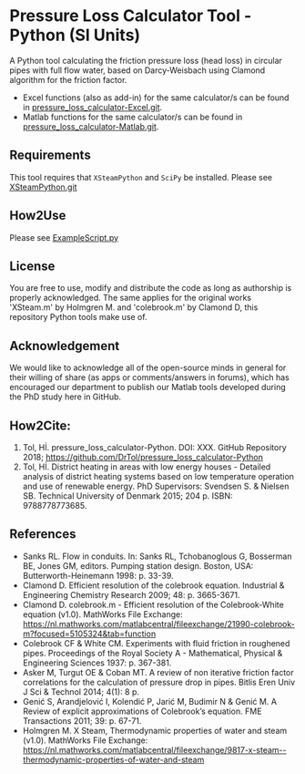 # Pressure Loss Calculator Tool - Python (SI Units)
A Python tool calculating the friction pressure loss (head loss) in circular pipes with full flow water, based on Darcy-Weisbach using Clamond algorithm for the friction factor. 

- Excel functions (also as add-in) for the same calculator/s can be found in [pressure_loss_calculator-Excel.git](https://github.com/DrTol/pressure_loss_calculator-Excel.git).
- Matlab functions for the same calculator/s can be found in [pressure_loss_calculator-Matlab.git](https://github.com/DrTol/pressure_loss_calculator-Matlab).

## Requirements
This tool requires that `XSteamPython` and `SciPy` be installed. Please see [XSteamPython.git](https://github.com/raldridge11/XSteamPython)

## How2Use
Please see [ExampleScript.py](https://github.com/DrTol/pressure_loss_calculator-Python/blob/master/ExampleScript.py)

## License
You are free to use, modify and distribute the code as long as authorship is properly acknowledged. The same applies for the original works 'XSteam.m' by Holmgren M. and 'colebrook.m' by Clamond D, this repository Python tools make use of.

## Acknowledgement 
We would like to acknowledge all of the open-source minds in general for their willing of share (as apps or comments/answers in forums), which has encouraged our department to publish our Matlab tools developed during the PhD study here in GitHub.

## How2Cite:
1. Tol, Hİ. pressure_loss_calculator-Python. DOI: XXX. GitHub Repository 2018; https://github.com/DrTol/pressure_loss_calculator-Python
2. Tol, Hİ. District heating in areas with low energy houses - Detailed analysis of district heating systems based on low temperature operation and use of renewable energy. PhD Supervisors: Svendsen S. & Nielsen SB. Technical University of Denmark 2015; 204 p. ISBN: 9788778773685.

## References
- Sanks RL. Flow in conduits. In: Sanks RL, Tchobanoglous G, Bosserman BE, Jones GM, editors. Pumping station design. Boston, USA: Butterworth-Heinemann 1998: p. 33-39.
- Clamond D. Efficient resolution of the colebrook equation. Industrial & Engineering Chemistry Research 2009; 48: p. 3665-3671.
- Clamond D. colebrook.m - Efficient resolution of the Colebrook-White equation (v1.0). MathWorks File Exchange: https://nl.mathworks.com/matlabcentral/fileexchange/21990-colebrook-m?focused=5105324&tab=function
- Colebrook CF & White CM. Experiments with fluid friction in roughened pipes. Proceedings of the Royal Society A - Mathematical, Physical & Engineering Sciences 1937: p. 367-381.
- Asker M, Turgut OE & Coban MT. A review of non iterative friction factor correlations for the calculation of pressure drop in pipes. Bitlis Eren Univ J Sci & Technol 2014; 4(1): 8 p. 
- Genić S, Arandjelović I, Kolendić P, Jarić M, Budimir N & Genić M. A Review of explicit approximations of Colebrook’s equation. FME Transactions 2011; 39: p. 67-71. 
- Holmgren M. X Steam, Thermodynamic properties of water and steam (v1.0). MathWorks File Exchange: https://nl.mathworks.com/matlabcentral/fileexchange/9817-x-steam--thermodynamic-properties-of-water-and-steam
